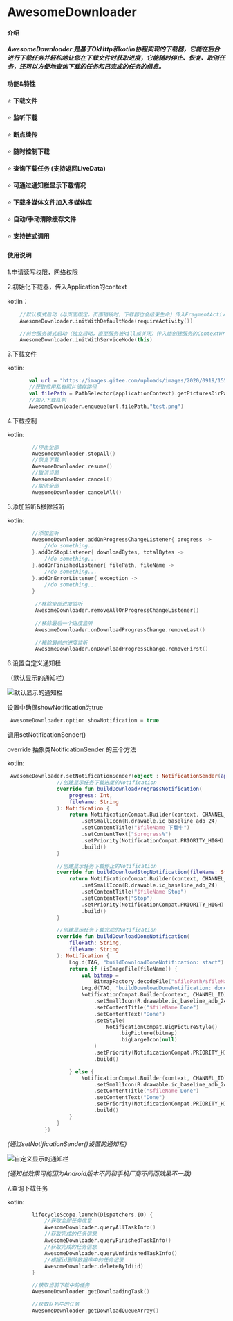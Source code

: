 # AwesomeDownloader

#### 介绍
**_AwesomeDownloader 是基于OkHttp和kotlin协程实现的下载器，它能在后台进行下载任务并轻松地让您在下载文件时获取进度，它能随时停止、恢复、取消任务，还可以方便地查询下载的任务和已完成的任务的信息。_**

#### 功能&特性


:star: **下载文件**

:star: **监听下载**

:star: **断点续传**

:star: **随时控制下载**

:star: **查询下载任务 (支持返回LiveData)**

:star: **可通过通知栏显示下载情况**

:star: **下载多媒体文件加入多媒体库**

:star: **自动/手动清除缓存文件**

:star: **支持链式调用**


#### 使用说明

1.申请读写权限，网络权限

2.初始化下载器，传入Application的context

kotlin：
```kotlin
    //默认模式启动（与页面绑定，页面销毁时，下载器也会结束生命）传入FragmentActivity或Fragment
    AwesomeDownloader.initWithDefaultMode(requireActivity())

    //前台服务模式启动（独立启动，直至服务被kill或关闭）传入能创建服务的ContextWrapper
    AwesomeDownloader.initWithServiceMode(this)
```

3.下载文件

kotlin:
 ```kotlin
	 	val url = "https://images.gitee.com/uploads/images/2020/0919/155031_538a3406_5577115.png"
        //获取应用私有照片储存路径
        val filePath = PathSelector(applicationContext).getPicturesDirPath()
        //加入下载队列
        AwesomeDownloader.enqueue(url,filePath,"test.png")
 ```

4.下载控制

kotlin:
```kotlin
        //停止全部
        AwesomeDownloader.stopAll()
        //恢复下载
        AwesomeDownloader.resume()
        //取消当前
        AwesomeDownloader.cancel()
        //取消全部
        AwesomeDownloader.cancelAll()
```

5.添加监听&移除监听

kotlin:
```kotlin
        //添加监听
        AwesomeDownloader.addOnProgressChangeListener{ progress ->
            //do something...
        }.addOnStopListener{ downloadBytes, totalBytes ->
            //do something...
        }.addOnFinishedListener{ filePath, fileName ->
            //do something...
        }.addOnErrorListener{ exception ->
            //do something...
        }
        
         //移除全部进度监听
         AwesomeDownloader.removeAllOnProgressChangeListener()
         
         //移除最后一个进度监听
         AwesomeDownloader.onDownloadProgressChange.removeLast()
         
         //移除最前的进度监听
         AwesomeDownloader.onDownloadProgressChange.removeFirst()
```

6.设置自定义通知栏

（默认显示的通知栏）

![默认显示的通知栏](https://images.gitee.com/uploads/images/2020/0919/155031_538a3406_5577115.png)

设置中确保showNotification为true
```kotlin
 AwesomeDownloader.option.showNotification = true
```
调用setNotificationSender()

override 抽象类NotificationSender 的三个方法

kotlin:
```kotlin
 AwesomeDownloader.setNotificationSender(object : NotificationSender(applicationContext) {
                //创建显示任务下载进度的Notification
                override fun buildDownloadProgressNotification(
                    progress: Int,
                    fileName: String
                ): Notification {
                    return NotificationCompat.Builder(context, CHANNEL_ID)
                        .setSmallIcon(R.drawable.ic_baseline_adb_24)
                        .setContentTitle("$fileName 下载中")
                        .setContentText("$progress%")
                        .setPriority(NotificationCompat.PRIORITY_HIGH)
                        .build()
                }

                //创建显示任务下载停止的Notification
                override fun buildDownloadStopNotification(fileName: String): Notification {
                    return NotificationCompat.Builder(context, CHANNEL_ID)
                        .setSmallIcon(R.drawable.ic_baseline_adb_24)
                        .setContentTitle("$fileName Stop")
                        .setContentText("Stop")
                        .setPriority(NotificationCompat.PRIORITY_HIGH)
                        .build()
                }

                //创建显示任务下载完成的Notification
                override fun buildDownloadDoneNotification(
                    filePath: String,
                    fileName: String
                ): Notification {
                    Log.d(TAG, "buildDownloadDoneNotification: start")
                    return if (isImageFile(fileName)) {
                        val bitmap =
                            BitmapFactory.decodeFile("$filePath/$fileName")
                        Log.d(TAG, "buildDownloadDoneNotification: done")
                        NotificationCompat.Builder(context, CHANNEL_ID)
                            .setSmallIcon(R.drawable.ic_baseline_adb_24)
                            .setContentTitle("$fileName Done")
                            .setContentText("Done")
                            .setStyle(
                                NotificationCompat.BigPictureStyle()
                                    .bigPicture(bitmap)
                                    .bigLargeIcon(null)
                            )
                            .setPriority(NotificationCompat.PRIORITY_HIGH)
                            .build()

                    } else {
                        NotificationCompat.Builder(context, CHANNEL_ID)
                            .setSmallIcon(R.drawable.ic_baseline_adb_24)
                            .setContentTitle("$fileName Done")
                            .setContentText("Done")
                            .setPriority(NotificationCompat.PRIORITY_HIGH)
                            .build()
                    }
                }
            })
```

_(通过setNotificationSender()设置的通知栏)_

![自定义显示的通知栏](https://images.gitee.com/uploads/images/2020/0919/153803_33f283b0_5577115.png)

_(通知栏效果可能因为Android版本不同和手机厂商不同而效果不一致)_



7.查询下载任务

kotlin:
```kotlin
        lifecycleScope.launch(Dispatchers.IO) {
            //获取全部任务信息
            AwesomeDownloader.queryAllTaskInfo()
            //获取完成的任务信息
            AwesomeDownloader.queryFinishedTaskInfo()
            //获取完成的任务信息
            AwesomeDownloader.queryUnfinishedTaskInfo()
          	//根据id删除数据库中的任务记录
            AwesomeDownloader.deleteById(id)
        }

		//获取当前下载中的任务
		AwesomeDownloader.getDownloadingTask()

		//获取队列中的任务
		AwesomeDownloader.getDownloadQueueArray()

```
